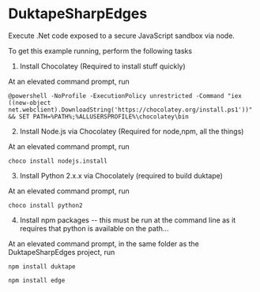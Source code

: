 ﻿# DuktapeSharpEdges

Execute .Net code exposed to a secure JavaScript sandbox via node.


To get this example running, perform the following tasks

1. Install Chocolatey (Required to install stuff quickly)

  At an elevated command prompt, run

  ```
  @powershell -NoProfile -ExecutionPolicy unrestricted -Command "iex ((new-object net.webclient).DownloadString('https://chocolatey.org/install.ps1'))" && SET PATH=%PATH%;%ALLUSERSPROFILE%\chocolatey\bin
  ```

2. Install Node.js via Chocolatey (Required for node,npm, all the things)

  At an elevated command prompt, run

  ```
  choco install nodejs.install
  ```

3. Install Python 2.x.x via Chocolately (required to build duktape)

  At an elevated command prompt, run

  ```
  choco install python2
  ```

4. Install npm packages -- this must be run at the command line as it requires that python is available on the path...

  At an elevated command prompt, in the same folder as the DuktapeSharpEdges project, run

  ```
  npm install duktape
  ```

  ```
  npm install edge
  ```